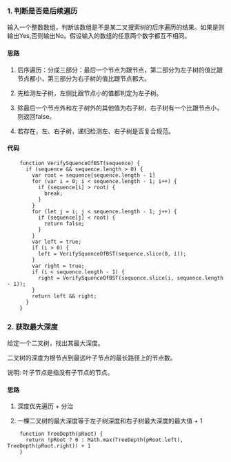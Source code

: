 ### 1. 判断是否是后续遍历

输入一个整数数组，判断该数组是不是某二叉搜索树的后序遍历的结果。如果是则输出Yes,否则输出No。假设输入的数组的任意两个数字都互不相同。


#### 思路

1. 后序遍历：分成三部分：最后一个节点为跟节点，第二部分为左子树的值比跟节点都小，第三部分为右子树的值比跟节点都大。

2. 先检测左子树，左侧比跟节点小的值都判定为左子树。

3. 除最后一个节点外和左子树外的其他值为右子树，右子树有一个比跟节点小，则返回false。

4. 若存在，左、右子树，递归检测左、右子树是否复合规范。


#### 代码

```
    function VerifySquenceOfBST(sequence) {
      if (sequence && sequence.length > 0) {
        var root = sequence[sequence.length - 1]
        for (var i = 0; i < sequence.length - 1; i++) {
          if (sequence[i] > root) {
            break;
          }
        }
        for (let j = i; j < sequence.length - 1; j++) {
          if (sequence[j] < root) {
            return false;
          }
        }
        var left = true;
        if (i > 0) {
          left = VerifySquenceOfBST(sequence.slice(0, i));
        }
        var right = true;
        if (i < sequence.length - 1) {
          right = VerifySquenceOfBST(sequence.slice(i, sequence.length - 1));
        }
        return left && right;
      }
    }
```





### 2. 获取最大深度

给定一个二叉树，找出其最大深度。

二叉树的深度为根节点到最远叶子节点的最长路径上的节点数。

说明: 叶子节点是指没有子节点的节点。

#### 思路

1. 深度优先遍历 + 分治

2. 一棵二叉树的最大深度等于左子树深度和右子树最大深度的最大值 + 1

```
    function TreeDepth(pRoot) {
      return !pRoot ? 0 : Math.max(TreeDepth(pRoot.left), TreeDepth(pRoot.right)) + 1
    }
```
